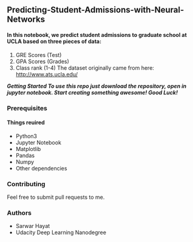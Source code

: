 
## Predicting-Student-Admissions-with-Neural-Networks
#### In this notebook, we predict student admissions to graduate school at UCLA based on three pieces of data:

1. GRE Scores (Test)
2. GPA Scores (Grades)
3. Class rank (1-4) The dataset originally came from here: http://www.ats.ucla.edu/

___Getting Started
To use this repo just download the repository, open in jupyter notebook. Start creating something awesome! Good Luck!___

### Prerequisites
#### Things reuired

- Python3
- Jupyter Notebook
- Matplotlib
- Pandas
- Numpy
- Other dependencies 

### Contributing

Feel free to submit pull requests to me.

### Authors
- Sarwar Hayat
- Udacity Deep Learning Nanodegree


```python

```
